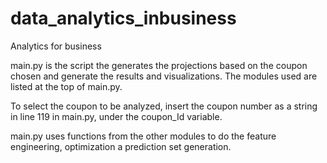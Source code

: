 # data_analytics_inbusiness
Analytics for business

main.py is the script the generates the projections based on the coupon chosen and generate the results and visualizations.
The modules used are listed at the top of main.py.

To select the coupon to be analyzed, insert the coupon number as a string in line 119 in main.py, under the coupon_Id variable.

main.py uses functions from the other modules to do the feature engineering, optimization a prediction set generation.

